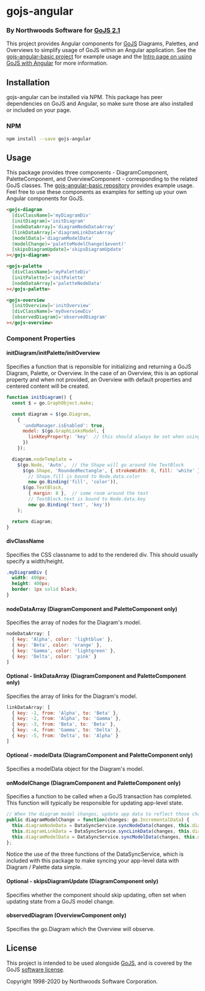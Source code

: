 # gojs-angular

### By Northwoods Software for [GoJS 2.1](https://gojs.net)

This project provides Angular components for [GoJS](https://gojs.net/latest/index.html) Diagrams, Palettes, and Overviews to simplify usage of GoJS within an Angular application.
See the [gojs-angular-basic project](https://github.com/NorthwoodsSoftware/gojs-angular-basic) for example usage and the
[Intro page on using GoJS with Angular](https://gojs.net/latest/intro/angular.html) for more information.

## Installation

gojs-angular can be installed via NPM. This package has peer dependencies on GoJS and Angular, so make sure those are also installed or included on your page.

### NPM

```bash
npm install --save gojs-angular
```

## Usage

This package provides three components - DiagramComponent, PaletteComponent, and OverviewComponent - corresponding to the related GoJS classes.
The [gojs-angular-basic repository](https://github.com/NorthwoodsSoftware/gojs-angular-basic) provides example usage.
Feel free to use these components as examples for setting up your own Angular components for GoJS.

```html
<gojs-diagram
  [divClassName]='myDiagramDiv'
  [initDiagram]='initDiagram'
  [nodeDataArray]='diagramNodeDataArray'
  [linkDataArray]='diagramLinkDataArray'
  [modelData]='diagramModelData'
  (modelChange)='paletteModelChange($event)'
  [skipsDiagramUpdate]='skipsDiagramUpdate'
></gojs-diagram>

<gojs-palette
  [divClassName]='myPaletteDiv'
  [initPalette]='initPalette'
  [nodeDataArray]='paletteNodeData'
></gojs-palette>

<gojs-overview
  [initOverview]='initOverview'
  [divClassName]='myOverviewDiv'
  [observedDiagram]='observedDiagram'
></gojs-overview>
```

### Component Properties

#### initDiagram/initPalette/initOverview
Specifies a function that is reponsible for initializing and returning
a GoJS Diagram, Palette, or Overview. In the case of an Overview, this
is an optional property and when not provided, an Overview with default
properties and centered content will be created.

```js
function initDiagram() {
  const $ = go.GraphObject.make;

  const diagram = $(go.Diagram,
    {
      'undoManager.isEnabled': true,
      model: $(go.GraphLinksModel, {
        linkKeyProperty: 'key'  // this should always be set when using a GraphLinksModel
      })
    });

  diagram.nodeTemplate =
    $(go.Node, 'Auto',  // the Shape will go around the TextBlock
      $(go.Shape, 'RoundedRectangle', { strokeWidth: 0, fill: 'white' },
        // Shape.fill is bound to Node.data.color
        new go.Binding('fill', 'color')),
      $(go.TextBlock,
        { margin: 8 },  // some room around the text
        // TextBlock.text is bound to Node.data.key
        new go.Binding('text', 'key'))
    );

  return diagram;
}
```

#### divClassName
Specifies the CSS classname to add to the rendered div.
This should usually specify a width/height.

```css
.myDiagramDiv {
  width: 400px;
  height: 400px;
  border: 1px solid black;
}
```

#### nodeDataArray (DiagramComponent and PaletteComponent only)
Specifies the array of nodes for the Diagram's model.

```js
nodeDataArray: [
  { key: 'Alpha', color: 'lightblue' },
  { key: 'Beta', color: 'orange' },
  { key: 'Gamma', color: 'lightgreen' },
  { key: 'Delta', color: 'pink' }
]
```

#### Optional - linkDataArray (DiagramComponent and PaletteComponent only)
Specifies the array of links for the Diagram's model.

```js
linkDataArray: [
  { key: -1, from: 'Alpha', to: 'Beta' },
  { key: -2, from: 'Alpha', to: 'Gamma' },
  { key: -3, from: 'Beta', to: 'Beta' },
  { key: -4, from: 'Gamma', to: 'Delta' },
  { key: -5, from: 'Delta', to: 'Alpha' }
]
```

#### Optional - modelData (DiagramComponent and PaletteComponent only)
Specifies a modelData object for the Diagram's model.

#### onModelChange (DiagramComponent and PaletteComponent only)
Specifies a function to be called when a GoJS transaction has completed.
This function will typically be responsible for updating app-level state.

```js
// When the diagram model changes, update app data to reflect those changes
public diagramModelChange = function(changes: go.IncrementalData) {
  this.diagramNodeData = DataSyncService.syncNodeData(changes, this.diagramNodeData);
  this.diagramLinkData = DataSyncService.syncLinkData(changes, this.diagramLinkData);
  this.diagramModelData = DataSyncService.syncModelData(changes, this.diagramModelData);
};
```

Notice the use of the three functions of the DataSyncService, which is included with this package to make syncing your app-level data with Diagram / Palette data simple.

#### Optional - skipsDiagramUpdate (DiagramComponent only)
Specifies whether the component should skip updating, often set when updating state from a GoJS model change.

#### observedDiagram (OverviewComponent only)
Specifies the go.Diagram which the Overview will observe.

## License

This project is intended to be used alongside [GoJS](https://gojs.net/latest/index.html),
and is covered by the GoJS <a href="https://gojs.net/latest/license.html">software license</a>.

Copyright 1998-2020 by Northwoods Software Corporation.
